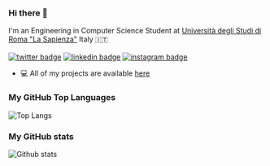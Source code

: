 ### Hi there 👋

I'm an Engineering in Computer Science Student at [Università degli Studi di Roma "La Sapienza"](https://www.uniroma1.it/en/pagina-strutturale/home) Italy 🇮🇹<br/> <br/>
[![twitter badge](https://img.shields.io/badge/twitter-@lrazovic-%231FA1F1?style=flat&logo=twitter&logoColor=white)](https://twitter.com/lrazovic)
[![linkedin badge](https://img.shields.io/badge/linkedin-lrazovic-%230177B5?style=flat&logo=linkedin)](https://www.linkedin.com/in/leonardo-razovic-4b20b1121/)
[![instagram badge](https://img.shields.io/badge/instagram-@lrazovic-%23E4415F?style=flat&logo=instagram&logoColor=white)](https://www.instagram.com/lrazovic)

- 💻 All of my projects are available  [here](https://github.com/lrazovic?tab=repositories)

### My GitHub Top Languages 
![Top Langs](https://github-readme-stats.vercel.app/api/top-langs/?username=lrazovic&hide=)
### My GitHub stats
![Github stats](https://github-readme-stats.vercel.app/api?username=lrazovic&show_icons=true)
